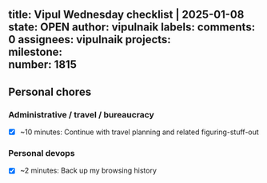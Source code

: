 title:	Vipul Wednesday checklist | 2025-01-08
state:	OPEN
author:	vipulnaik
labels:	
comments:	0
assignees:	vipulnaik
projects:	
milestone:	
number:	1815
--
## Personal chores

### Administrative / travel / bureaucracy

- [x] ~10 minutes: Continue with travel planning and related figuring-stuff-out

### Personal devops

- [x] ~2 minutes: Back up my browsing history
